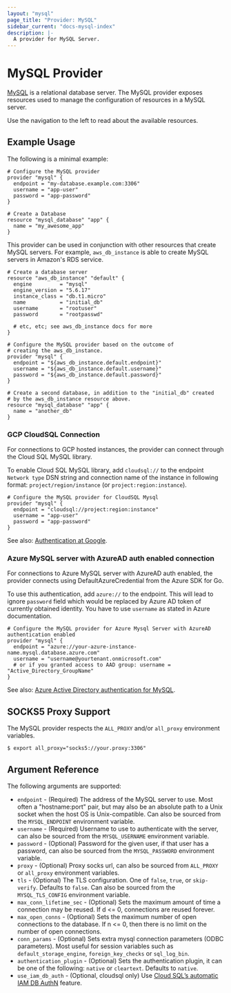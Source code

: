 ```yaml
---
layout: "mysql"
page_title: "Provider: MySQL"
sidebar_current: "docs-mysql-index"
description: |-
  A provider for MySQL Server.
---
```


# MySQL Provider

[MySQL](http://www.mysql.com) is a relational database server. The MySQL
provider exposes resources used to manage the configuration of resources
in a MySQL server.

Use the navigation to the left to read about the available resources.

## Example Usage

The following is a minimal example:

```hcl
# Configure the MySQL provider
provider "mysql" {
  endpoint = "my-database.example.com:3306"
  username = "app-user"
  password = "app-password"
}

# Create a Database
resource "mysql_database" "app" {
  name = "my_awesome_app"
}
```

This provider can be used in conjunction with other resources that create
MySQL servers. For example, ``aws_db_instance`` is able to create MySQL
servers in Amazon's RDS service.

```hcl
# Create a database server
resource "aws_db_instance" "default" {
  engine         = "mysql"
  engine_version = "5.6.17"
  instance_class = "db.t1.micro"
  name           = "initial_db"
  username       = "rootuser"
  password       = "rootpasswd"

  # etc, etc; see aws_db_instance docs for more
}

# Configure the MySQL provider based on the outcome of
# creating the aws_db_instance.
provider "mysql" {
  endpoint = "${aws_db_instance.default.endpoint}"
  username = "${aws_db_instance.default.username}"
  password = "${aws_db_instance.default.password}"
}

# Create a second database, in addition to the "initial_db" created
# by the aws_db_instance resource above.
resource "mysql_database" "app" {
  name = "another_db"
}
```

### GCP CloudSQL Connection

For connections to GCP hosted instances, the provider can connect through the Cloud SQL MySQL library.

To enable Cloud SQL MySQL library, add `cloudsql://` to the endpoint `Network type` DSN string and connection name of the instance in following format: `project/region/instance` (or `project:region:instance`).

```hcl
# Configure the MySQL provider for CloudSQL Mysql
provider "mysql" {
  endpoint = "cloudsql://project:region:instance"
  username = "app-user"
  password = "app-password"
}
```

See also: [Authentication at Google](https://cloud.google.com/docs/authentication#service-accounts).

### Azure MySQL server with AzureAD auth enabled connection

For connections to Azure MySQL server with AzureAD auth enabled, the provider connects using DefaultAzureCredential from the Azure SDK for Go.

To use this authentication, add `azure://` to the  endpoint. This will lead to ignore `password` field which would be replaced by Azure AD
token of currently obtained identity. You have to use `username` as stated in Azure documentation.

```hcl
# Configure the MySQL provider for Azure Mysql Server with AzureAD authentication enabled
provider "mysql" {
  endpoint = "azure://your-azure-instance-name.mysql.database.azure.com"
  username = "username@yourtenant.onmicrosoft.com"
  # or if you granted access to AAD group: username = "Active_Directory_GroupName"
}
```

See also: [Azure Active Directory authentication for MySQL](https://learn.microsoft.com/en-us/azure/mysql/flexible-server/how-to-azure-ad).

## SOCKS5 Proxy Support

The MySQL provider respects the `ALL_PROXY` and/or `all_proxy` environment variables.

```
$ export all_proxy="socks5://your.proxy:3306"
```

## Argument Reference

The following arguments are supported:

* `endpoint` - (Required) The address of the MySQL server to use. Most often a "hostname:port" pair, but may also be an absolute path to a Unix socket when the host OS is Unix-compatible. Can also be sourced from the `MYSQL_ENDPOINT` environment variable.
* `username` - (Required) Username to use to authenticate with the server, can also be sourced from the `MYSQL_USERNAME` environment variable.
* `password` - (Optional) Password for the given user, if that user has a password, can also be sourced from the `MYSQL_PASSWORD` environment variable.
* `proxy` - (Optional) Proxy socks url, can also be sourced from `ALL_PROXY` or `all_proxy` environment variables.
* `tls` - (Optional) The TLS configuration. One of `false`, `true`, or `skip-verify`. Defaults to `false`. Can also be sourced from the `MYSQL_TLS_CONFIG` environment variable.
* `max_conn_lifetime_sec` - (Optional) Sets the maximum amount of time a connection may be reused. If d <= 0, connections are reused forever.
* `max_open_conns` - (Optional) Sets the maximum number of open connections to the database. If n <= 0, then there is no limit on the number of open connections.
* `conn_params` - (Optional) Sets extra mysql connection parameters (ODBC parameters). Most useful for session variables such as `default_storage_engine`, `foreign_key_checks` or `sql_log_bin`.
* `authentication_plugin` - (Optional) Sets the authentication plugin, it can be one of the following: `native` or `cleartext`. Defaults to `native`.
* `use_iam_db_auth` - (Optional, cloudsql only) Use [Cloud SQL’s automatic IAM DB AuthN](https://cloud.google.com/sql/docs/mysql/authentication#automatic) feature.
